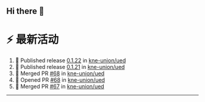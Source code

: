 ## Hi there 👋

<!--

**Here are some ideas to get you started:**

🙋‍♀️ A short introduction - what is your organization all about?
🌈 Contribution guidelines - how can the community get involved?
👩‍💻 Useful resources - where can the community find your docs? Is there anything else the community should know?
🍿 Fun facts - what does your team eat for breakfast?
🧙 Remember, you can do mighty things with the power of [Markdown](https://docs.github.com/github/writing-on-github/getting-started-with-writing-and-formatting-on-github/basic-writing-and-formatting-syntax)
-->


# ⚡ 最新活动

<!--START_SECTION:activity-->
1. 🚀 Published release [0.1.22](https://github.com/kne-union/ued/releases/tag/0.1.22) in [kne-union/ued](https://github.com/kne-union/ued)
2. 🚀 Published release [0.1.21](https://github.com/kne-union/ued/releases/tag/0.1.21) in [kne-union/ued](https://github.com/kne-union/ued)
3. 🎉 Merged PR [#68](https://github.com/kne-union/ued/pull/68) in [kne-union/ued](https://github.com/kne-union/ued)
4. 💪 Opened PR [#68](https://github.com/kne-union/ued/pull/68) in [kne-union/ued](https://github.com/kne-union/ued)
5. 🎉 Merged PR [#67](https://github.com/kne-union/ued/pull/67) in [kne-union/ued](https://github.com/kne-union/ued)
<!--END_SECTION:activity-->

---
